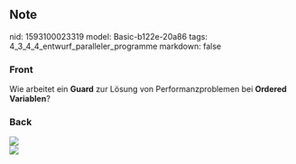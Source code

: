 ## Note
nid: 1593100023319
model: Basic-b122e-20a86
tags: 4_3_4_4_entwurf_paralleler_programme
markdown: false

### Front
Wie arbeitet ein <b>Guard</b> zur Lösung von Performanzproblemen
bei <b>Ordered Variablen</b>?

### Back
<img src="paste-e30d91c04717966f4e900164970e5dbff36bc642.jpg">
<div><img src=
"paste-ee3c7007a7094593346e227ed3324f462cd356cb.jpg"></div>
